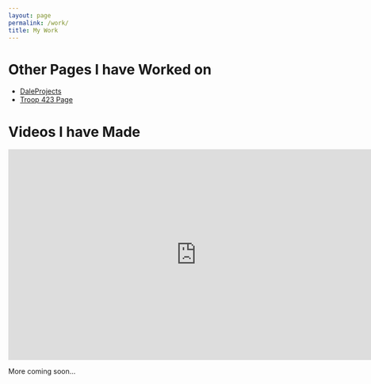 ```yaml
---
layout: page
permalink: /work/
title: My Work
---
```


<h1>Other Pages I have Worked on</h1>
<ul>
<li><a href="http://daleprojects.github.io/">DaleProjects</a></li>
<li><a href="http://troop423.github.io/">Troop 423 Page</a></li>
</ul>
<h1>Videos I have Made</h1>
<iframe width="757" height="426" src="https://www.youtube.com/embed/5wpH2NWPom0?list=LLox9vzE7RJxJfOaItpSjLGA&amp;ecver=1" frameborder="0" allow="encrypted-media" allowfullscreen></iframe>

<p>More coming soon...</p>
